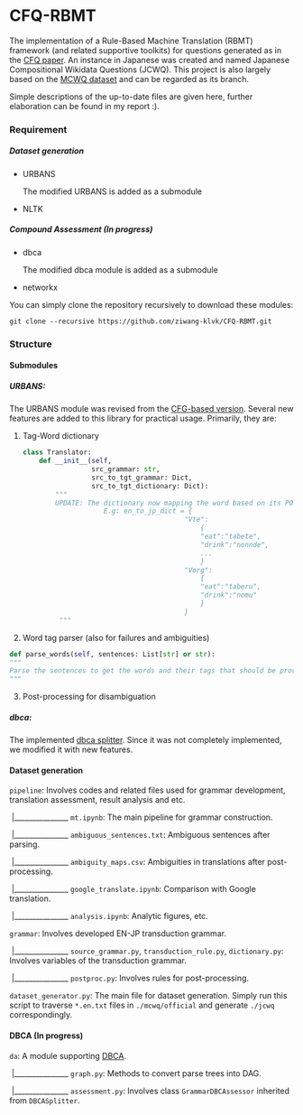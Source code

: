 # CFQ-RBMT

The implementation of a Rule-Based Machine Translation (RBMT) framework (and related supportive toolkits) for questions generated as in the [CFQ paper](https://arxiv.org/pdf/1912.09713v2.pdf). An instance in Japanese was created and named Japanese Compositional Wikidata Questions (JCWQ). This project is also largely based on the [MCWQ dataset](https://github.com/coastalcph/seq2sparql) and can be regarded as its branch.

Simple descriptions of the up-to-date files are given here, further elaboration can be found in my report :).

### Requirement

##### Dataset generation

* URBANS 

  The modified URBANS is added as a submodule

* NLTK

##### Compound Assessment (In progress)

* dbca

  The modified dbca module is added as a submodule

* networkx 

You can simply clone the repository recursively to download these modules:

`git clone --recursive https://github.com/ziwang-klvk/CFQ-RBMT.git`

### Structure

#### Submodules

##### URBANS: 

The URBANS module was revised from the [CFG-based version](https://github.com/pyurbans/urbans). Several new features are added to this library for practical usage. Primarily, they are:

1. Tag-Word dictionary

   ```python
   class Translator:
       def __init__(self,
                    src_grammar: str,
                    src_to_tgt_grammar: Dict,
                    src_to_tgt_dictionary: Dict):
           """         
           UPDATE: The dictionary now mapping the word based on its POS tag to avoid ambiguity
                       E.g: en_to_jp_dict = {
                                           "Vte":
                                               {
                                               "eat":"tabete",
                                               "drink":"nonnde",
                                               ...
                                               }
                                           "Vorg":
                                               {
                                               "eat":"taberu",
                                               "drink":"nomu"
                                               }
                                           }
            """
   ```

2.  Word tag parser (also for failures and ambiguities)

   ```python
   def parse_words(self, sentences: List[str] or str):
   """
   Parse the sentences to get the words and their tags that should be provided in the translation dictionary
   """
   ```

3. Post-processing for disambiguation



##### dbca: 
The implemented [dbca splitter](https://github.com/ronentk/dbca-splitter). Since it was not completely implemented, we modified it with new features.

#### Dataset generation

`pipeline`: Involves codes and related files used for grammar development, translation assessment, result analysis and etc.

​		|_______________ `mt.ipynb`: The main pipeline for grammar construction.

​        |_______________ `ambiguous_sentences.txt`: Ambiguous sentences after parsing.

​		|_______________ `ambiguity_maps.csv`: Ambiguities in translations after post-processing.

​	    |_______________ `google_translate.ipynb`: Comparison with Google translation.

​		|_______________ `analysis.ipynb`: Analytic figures, etc.




`grammar`: Involves developed EN-JP transduction grammar.

​		|_______________ `source_grammar.py`, `transduction_rule.py`, `dictionary.py`: Involves variables of the transduction grammar.

​		|_______________ `postproc.py`: Involves rules for post-processing.




`dataset_generator.py`: The main file for dataset generation. Simply run this script to traverse `*.en.txt` files in `./mcwq/official` and generate `./jcwq` correspondingly.


#### DBCA (In progress)

`da`: A module supporting [DBCA](https://arxiv.org/pdf/1912.09713v2.pdf).

​		|_______________ `graph.py`: Methods to convert parse trees into DAG.

​		|_______________ `assessment.py`: Involves class `GrammarDBCAssessor` inherited from `DBCASplitter`.
